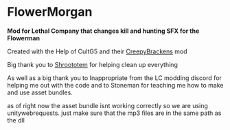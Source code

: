 <h1 class="code-line" data-line-start=0 data-line-end=1 ><a id="FlowerMorgan_0"></a>FlowerMorgan</h1>
<p class="has-line-data" data-line-start="1" data-line-end="2"><strong>Mod for Lethal Company that changes kill and hunting SFX for the Flowerman</strong></p>
<p class="has-line-data" data-line-start="3" data-line-end="4">Created with the Help of CultG5 and their <a href="https://thunderstore.io/c/lethal-company/p/ColtG5/CreepyBrackens/">CreepyBrackens</a> mod</p>
<p class="has-line-data" data-line-start="5" data-line-end="6">Big thank you to <a href="https://github.com/Shroototem">Shroototem</a> for helping clean up everything</p>
<p class="has-line-data" data-line-start="7" data-line-end="8">As well as a big thank you to Inappropriate from the LC modding discord for helping me out with the code and to Stoneman for teaching me how to make and use asset bundles.</p>
<p class="has-line-data" data-line-start="9" data-line-end="10">as of right now the asset bundle isnt working correctly so we are using unitywebrequests. just make sure that the mp3 files are in the same path as the dll</p>
